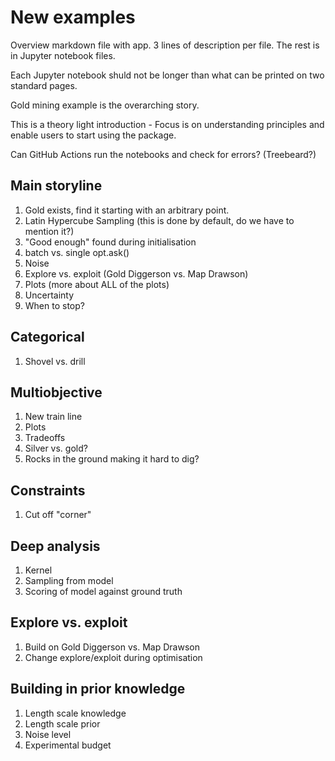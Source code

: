 # New examples

Overview markdown file with app. 3 lines of description per file. The rest is in Jupyter notebook files.

Each Jupyter notebook shuld not be longer than what can be printed on two standard pages.

Gold mining example is the overarching story.

This is a theory light introduction - Focus is on understanding principles and enable users to start using the package.

Can GitHub Actions run the notebooks and check for errors? (Treebeard?)

## Main storyline

1. Gold exists, find it starting with an arbitrary point.
2. Latin Hypercube Sampling (this is done by default, do we have to mention it?)
3. "Good enough" found during initialisation
4. batch vs. single opt.ask()
5. Noise
6. Explore vs. exploit (Gold Diggerson vs. Map Drawson)
7. Plots (more about ALL of the plots)
8. Uncertainty
9. When to stop?

## Categorical

1. Shovel vs. drill

## Multiobjective

1. New train line
2. Plots
3. Tradeoffs
4. Silver vs. gold?
5. Rocks in the ground making it hard to dig?

## Constraints

1. Cut off "corner"

## Deep analysis

1. Kernel
2. Sampling from model
3. Scoring of model against ground truth

## Explore vs. exploit

1. Build on Gold Diggerson vs. Map Drawson
2. Change explore/exploit during optimisation

## Building in prior knowledge

1. Length scale knowledge
2. Length scale prior
3. Noise level
4. Experimental budget

